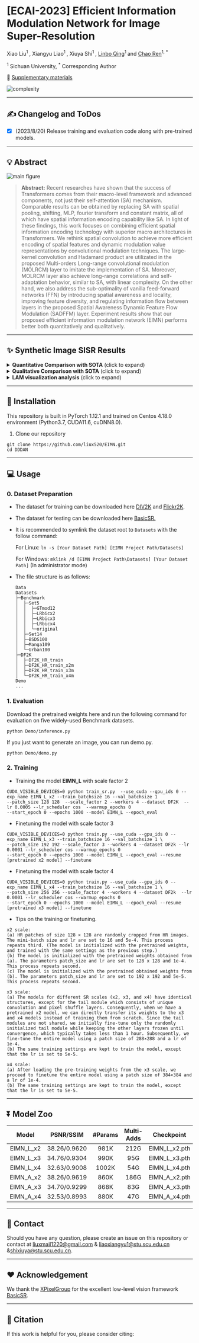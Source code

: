 # [ECAI-2023] Efficient Information Modulation Network for Image Super-Resolution
Xiao Liu<sup>1 </sup>, Xiangyu Liao<sup>1 </sup>, Xiuya Shi<sup>1 </sup>, [Linbo Qing](https://scholar.google.com.hk/citations?hl=zh-CN&user=0KRDflwAAAAJ)<sup>1 </sup> and [Chao Ren](https://scholar.google.com.hk/citations?hl=zh-CN&user=Y6OuBMYAAAAJ)<sup>1, *</sup>

<sup>1</sup> Sichuan University,   <sup> *</sup> Corresponding Author

🤗 [Supplementary materials](https://github.com/liux520/EIMN/blob/main/Docs/supplementary%20material.pdf)

<img src="images/complexity.png" alt="complexity" style="zoom:100%;"/>

<hr />

## :writing_hand: Changelog and ToDos
- [x] (2023/8/20) Release training and evaluation code along with pre-trained models.
<hr />

## :bulb: Abstract
![main figure](images/net.png)

> **Abstract:** Recent researches have shown that the success of Transformers comes from their macro-level framework and advanced components, not just their self-attention (SA) mechanism. Comparable results can be obtained by replacing SA with spatial pooling, shifting, MLP, fourier transform and constant matrix, all of which have spatial information encoding capability like SA. In light of these findings, this work focuses on combining efficient spatial information encoding technology with superior macro architectures in Transformers. 
> We rethink spatial convolution to achieve more efficient encoding of spatial features and dynamic modulation value representations by convolutional modulation techniques. The large-kernel convolution and Hadamard product are utilizated in the proposed Multi-orders Long-range convolutional modulation (MOLRCM) layer to imitate the implementation of SA. Moreover, MOLRCM layer also achieve long-range correlations and self-adaptation behavior, similar to SA, with linear complexity. On the other hand, we also address the sub-optimality of vanilla feed-forward networks (FFN) by introducing spatial awareness and locality, improving feature diversity, and regulating information flow between layers in the proposed Spatial Awareness Dynamic Feature Flow Modulation (SADFFM) layer. Experiment results show that our proposed efficient information modulation network (EIMN) performs better both quantitatively and qualitatively.
<hr />

## :sparkles: Synthetic Image SISR Results
<details>
	<summary><strong>Quantitative Comparison with SOTA</strong> (click to expand) </summary>
    <p><img src = "https://github.com/liux520/EIMN/blob/main/images/table.png"  width=100% height=100%></p>
	Quantitative comparison with SOTA methods on five popular benchmark datasets. Blue text indicates the best results. `Multi-Adds' is calculated with a 1280 $\times$ 720 HR image.
</details>
<details>
	<summary><strong>Qualitative Comparison with SOTA</strong> (click to expand) </summary>
    <p><img src = "images/manga.png" width=50% height=50%></p>
    <p><img src = "images/set14_barbara.png" width=50% height=50%></p>
    <p><img src = "images/urban_012.png" width=50% height=50%></p>
    <p><img src = "images/urban_014.png" width=50% height=50%></p>
    <p><img src = "images/urban_034.png" width=50% height=50%></p>
    <p><img src = "images/urban_038.png" width=50% height=50%></p>
    <p><img src = "images/urban_044.png" width=50% height=50%></p>
    <p><img src = "images/urban_062.png" width=50% height=50%></p>
    <p><img src = "images/urban_076.png" width=50% height=50%></p>
</details>
<details>
	<summary><strong>LAM visualization analysis</strong> (click to expand) </summary>
	<p><img src = "images/lam-1.png" width=50% height=50%></p>
    <p><img src = "images/lam-2.png" width=50% height=50%></p>
    <p><img src = "images/lam-3.png" width=50% height=50%></p>
	Results of Local Attribution Maps. A more widely distributed red area and higher DI represent a larger range pixels utilization. 
</details>


<hr />

## :rocket: Installation

This repository is built in PyTorch 1.12.1 and trained on Centos 4.18.0 environment (Python3.7, CUDA11.6, cuDNN8.0). 

1. Clone our repository
```
git clone https://github.com/liux520/EIMN.git
cd DDDAN
```
<hr />

## :computer: Usage

### 0. Dataset Preparation

- The dataset for training can be downloaded here [DIV2K](https://data.vision.ee.ethz.ch/cvl/DIV2K/) and [Flickr2K](https://cv.snu.ac.kr/research/EDSR/Flickr2K.tar).

- The dataset for testing can be downloaded here [BasicSR.](https://drive.google.com/drive/folders/1B3DJGQKB6eNdwuQIhdskA64qUuVKLZ9u)

- It is recommended to symlink the dataset root to `Datasets` with the follow command:

  For Linux: `ln -s [Your Dataset Path] [EIMN Project Path/Datasets]` 

  For Windows: `mklink /d [EIMN Project Path\Datasets] [Your Dataset Path]`   (In administrator mode)

- The file structure is as follows:

  ```
  Data
  Datasets
  ├─Benchmark   
  │  ├─Set5
  │  │  ├─GTmod12
  │  │  ├─LRbicx2
  │  │  ├─LRbicx3
  │  │  ├─LRbicx4
  │  │  └─original
  │  ├─Set14
  │  ├─BSDS100
  │  ├─Manga109
  │  └─Urban100
  ├─DF2K
  │  ├─DF2K_HR_train
  │  ├─DF2K_HR_train_x2m
  │  ├─DF2K_HR_train_x3m
  │  └─DF2K_HR_train_x4m  
  Demo
  ...
  ```

### 1. Evaluation
Download the pretrained weights here and run the following command for evaluation on five widely-used Benchmark datasets.
```
python Demo/inference.py 
```
If you just want to generate an image, you can run demo.py.
```
python Demo/demo.py 
```

### 2. Training

- Training the model **EIMN_L** with scale factor 2

```
CUDA_VISIBLE_DEVICES=0 python train_sr.py  --use_cuda --gpu_ids 0 --exp_name EIMN_L_x2 --train_batchsize 16 --val_batchsize 1 
--patch_size 128 128  --scale_factor 2 --workers 4 --dataset DF2K  --lr 0.0005 --lr_scheduler cos  --warmup_epochs 0 
--start_epoch 0 --epochs 1000 --model EIMN_L --epoch_eval 
```

- Finetuning the model with scale factor 3

```
CUDA_VISIBLE_DEVICES=0 python train.py --use_cuda --gpu_ids 0 --exp_name EIMN_L_x3 --train_batchsize 16 --val_batchsize 1 \
--patch_size 192 192 --scale_factor 3 --workers 4 --dataset DF2k --lr 0.0001 --lr_scheduler cos --warmup_epochs 0 
--start_epoch 0 --epochs 1000 --model EIMN_L --epoch_eval --resume [pretrained x2 model] --finetune
```

- Finetuning the model with scale factor 4

```
CUDA_VISIBLE_DEVICES=0 python train.py --use_cuda --gpu_ids 0 --exp_name EIMN_L_x4 --train_batchsize 16 --val_batchsize 1 \
--patch_size 256 256 --scale_factor 4 --workers 4 --dataset DF2k  --lr 0.0001 --lr_scheduler cos --warmup_epochs 0 
--start_epoch 0 --epochs 1000 --model EIMN_L --epoch_eval --resume [pretrained x3 model] --finetune
```

- Tips on the training or finetuning.

```
x2 scale: 
(a) HR patches of size 128 × 128 are randomly cropped from HR images. The mini-batch size and lr are set to 16 and 5e-4. This process repeats third. (The model is initialized with the pretrained weights, and trained with the same settings as the previous step.)
(b) The model is initialized with the pretrained weights obtained from (a). The parameters patch_size and lr are set to 128 x 128 and 1e-4. This process repeats second.  
(c) The model is initialized with the pretrained obtained weights from (b). The parameters patch_size and lr are set to 192 x 192 and 5e-5. This process repeats second.
```
```
x3 scale:
(a) The models for different SR scales (x2, x3, and x4) have identical structures, except for the tail module which consists of unique convolution and pixel shuffle layers. Consequently, when we have a pretrained x2 model, we can directly transfer its weights to the x3 and x4 models instead of training them from scratch. Since the tail modules are not shared, we initially fine-tune only the randomly initialized tail module while keeping the other layers frozen until convergence, which typically takes less than 1 hour. Subsequently, we fine-tune the entire model using a patch size of 288×288 and a lr of 1e-4.
(b) The same training settings are kept to train the model, except that the lr is set to 5e-5.
```
```
x4 scale:
(a) After loading the pre-training weights from the x3 scale, we proceed to finetune the entire model using a patch size of 384×384 and a lr of 1e-4.
(b) The same training settings are kept to train the model, except that the lr is set to 5e-5.
```

<hr />

## :arrow_double_down: Model Zoo

|          Model           | PSNR/SSIM | #Params | Multi-Adds |                            Checkpoint                             |
| :---------------------: | :---: | :-----: | :---: | :----------------------------------------------------------: |
|   EIMN_L_x2   | 38.26/0.9620 | 981K | 212G | EIMN_L_x2.pth |
| EIMN_L_x3 | 34.76/0.9304 | 990K | 95G | EIMN_L_x3.pth |
| EIMN_L_x4   | 32.63/0.9008 | 1002K | 54G | EIMN_L_x4.pth |
| EIMN_A_x2 | 38.26/0.9619 | 860K | 186G | EIMN_A_x2.pth |
| EIMN_A_x3 | 34.70/0.9299 | 868K | 83G | EIMN_A_x3.pth |
| EIMN_A_x4 | 32.53/0.8993 | 880K | 47G | EIMN_A_x4.pth |

<hr />

## :e-mail: Contact
Should you have any question, please create an issue on this repository or contact at liuxmail1220@gmail.com & liaoxiangyu1@stu.scu.edu.cn &shixiuya@stu.scu.edu.cn.

<hr />

## :heart: Acknowledgement
We thank the [XPixelGroup](https://github.com/XPixelGroup) for the excellent low-level vision framework [BasicSR](https://github.com/XPixelGroup/BasicSR).

<hr />

## :pray: Citation
If this work is helpful for you, please consider citing:

```
```

